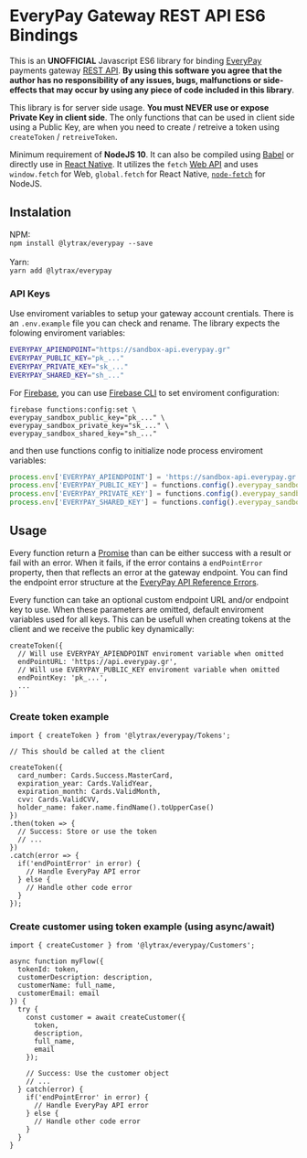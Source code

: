 # EveryPay Gateway REST API ES6 Bindings

This is an **UNOFFICIAL** Javascript ES6 library for binding [EveryPay](https://www.everypay.gr/) payments gateway [REST API](https://www.everypay.gr/api-reference/). **By using this software you agree that the author has no responsibility of any issues, bugs, malfunctions or side-effects that may occur by using any piece of code included in this library**.

This library is for server side usage. **You must NEVER use or expose Private Key in client side**. The only functions that can be used in client side using a Public Key, are when you need to create / retreive a token using `createToken` / `retreiveToken`.

Minimum requirement of **NodeJS 10**. It can also be compiled using [Babel](https://babeljs.io/) or directly use in [React Native](https://facebook.github.io/react-native/). It utilizes the `fetch` [Web API](https://developer.mozilla.org/en-US/docs/Web/API/Fetch_API) and uses `window.fetch` for Web, `global.fetch` for React Native, [`node-fetch`](https://www.npmjs.com/package/node-fetch) for NodeJS.

## Instalation

NPM:<br>
`npm install @lytrax/everypay --save`<br><br>
Yarn:<br>
`yarn add @lytrax/everypay`

### API Keys

Use enviroment variables to setup your gateway account crentials. There is an `.env.example` file you can check and rename. The library expects the folowing enviroment variables:

```bash
EVERYPAY_APIENDPOINT="https://sandbox-api.everypay.gr"
EVERYPAY_PUBLIC_KEY="pk_..."
EVERYPAY_PRIVATE_KEY="sk_..."
EVERYPAY_SHARED_KEY="sh_..."
```

For [Firebase](https://firebase.google.com/), you can use [Firebase CLI](https://firebase.google.com/docs/cli/#functions-commands) to set enviroment configuration:

```
firebase functions:config:set \
everypay_sandbox_public_key="pk_..." \
everypay_sandbox_private_key="sk_..." \
everypay_sandbox_shared_key="sh_..."
```

and then use functions config to initialize node process enviroment variables:

```js
process.env['EVERYPAY_APIENDPOINT'] = 'https://sandbox-api.everypay.gr';
process.env['EVERYPAY_PUBLIC_KEY'] = functions.config().everypay_sandbox_public_key;
process.env['EVERYPAY_PRIVATE_KEY'] = functions.config().everypay_sandbox_private_key;
process.env['EVERYPAY_SHARED_KEY'] = functions.config().everypay_sandbox_shared_key;
```

## Usage

Every function return a [Promise](https://developer.mozilla.org/en-US/docs/Web/JavaScript/Reference/Global_Objects/Promise) than can be either success with a result or fail with an error. When it fails, if the error contains a `endPointError` property, then that reflects an error at the gateway endpoint. You can find the endpoint error structure at the [EveryPay API Reference Errors](https://www.everypay.gr/api-reference/#errors).

Every function can take an optional custom endpoint URL and/or endpoint key to use. When these parameters are omitted, default enviroment variables used for all keys. This can be usefull when creating tokens at the client and we receive the public key dynamically:

```Js
createToken({
  // Will use EVERYPAY_APIENDPOINT enviroment variable when omitted
  endPointURL: 'https://api.everypay.gr',
  // Will use EVERYPAY_PUBLIC_KEY enviroment variable when omitted
  endPointKey: 'pk_...',
  ...
})
```

### Create token example

```Js
import { createToken } from '@lytrax/everypay/Tokens';

// This should be called at the client

createToken({
  card_number: Cards.Success.MasterCard,
  expiration_year: Cards.ValidYear,
  expiration_month: Cards.ValidMonth,
  cvv: Cards.ValidCVV,
  holder_name: faker.name.findName().toUpperCase()
})
.then(token => {
  // Success: Store or use the token
  // ...
})
.catch(error => {
  if('endPointError' in error) {
    // Handle EveryPay API error
  } else {
    // Handle other code error
  }
});
```

### Create customer using token example (using async/await)

```Js
import { createCustomer } from '@lytrax/everypay/Customers';

async function myFlow({
  tokenId: token,
  customerDescription: description,
  customerName: full_name,
  customerEmail: email
}) {
  try {
    const customer = await createCustomer({
      token,
      description,
      full_name,
      email
    });

    // Success: Use the customer object
    // ...
  } catch(error) {
    if('endPointError' in error) {
      // Handle EveryPay API error
    } else {
      // Handle other code error
    }
  }
}
```